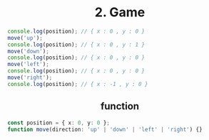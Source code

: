 <h1 align="center">
2. Game
</h1>

```ts
console.log(position); // { x : 0 , y : 0 }
move('up');
console.log(position); // { x : 0 , y : 1 }
move('down');
console.log(position); // { x : 0 , y : 0 }
move('left');
console.log(position); // { x : 0 , y : 0 }
move('right');
console.log(position); // { x : -1 , y : 0 }
```

<h2 align="center">
function
</h2>

```ts
const position = { x: 0, y: 0 };
function move(direction: 'up' | 'down' | 'left' | 'right') {}
```
